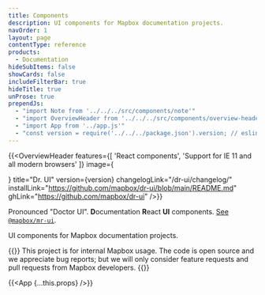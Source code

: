 ```yaml
---
title: Components
description: UI components for Mapbox documentation projects.
navOrder: 1
layout: page
contentType: reference
products:
  - Documentation
hideSubItems: false
showCards: false
includeFilterBar: true
hideTitle: true
unProse: true
prependJs:
  - "import Note from '../../../src/components/note'"
  - "import OverviewHeader from '../../../src/components/overview-header'"
  - "import App from '../app.js'"
  - "const version = require('../../../package.json').version; // eslint-disable-line"
---
```


{{<OverviewHeader
  features={[
    'React components',
    'Support for IE 11 and all modern browsers'
  ]}
  image={<div />}
  title="Dr. UI"
  version={version}
  changelogLink="/dr-ui/changelog/"
  installLink="https://github.com/mapbox/dr-ui/blob/main/README.md"
  ghLink="https://github.com/mapbox/dr-ui"
/>}}

Pronounced "Doctor UI". **D**ocumentation **R**eact **UI** components. [See `@mapbox/mr-ui`](https://mapbox.github.io/mr-ui/).

UI components for Mapbox documentation projects.

{{<Note>}}
This project is for internal Mapbox usage. The code is open source and we appreciate bug reports; but we will only consider feature requests and pull requests from Mapbox developers.
{{</Note>}}

{{<App {...this.props} />}}
